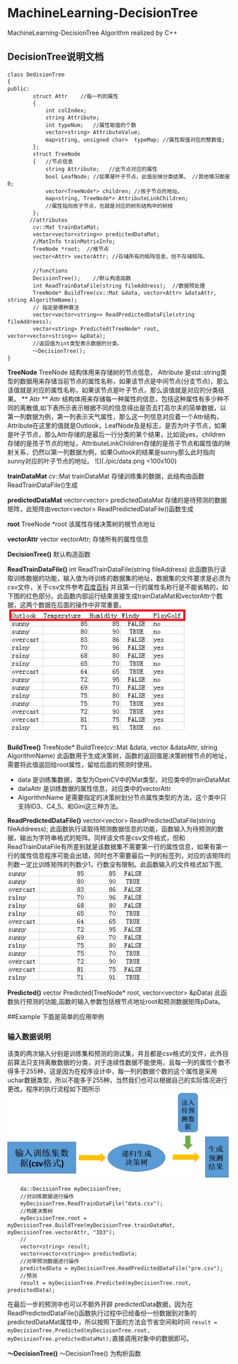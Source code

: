# MachineLearning-DecisionTree
MachineLearning-DecisionTree Algorithm realized by C++ 
## DecisionTree说明文档
```
class DedisionTree
{
public:
        struct Attr    //每一列的属性
        {
            int colIndex;
            string Attribute;
            int typeNum;   //属性取值的个数
            vector<string> AttributeValue;
            map<string, unsigned char>  typeMap; //属性取值对应的整数值;
        };
        struct TreeNode
        {   //节点信息
            string Attribute;   //此节点对应的属性
            bool LeafNode; //如果是叶子节点，此值反映分类结果。 //其他情况都是0;
            vector<TreeNode*> children; //孩子节点的地址。
            map<string, TreeNode*> AttributeLinkChildren;  
            //属性指向孩子节点，也就是对应的树形结构中的树枝
        };     
       //attributes
        cv::Mat trainDataMat;
        vector<vector<string>> predictedDataMat;
        //MatInfo trainMatrixInfo;
        TreeNode *root;  //根节点
        vector<Attr> vectorAttr; //存储所有的矩阵信息，但不存储矩阵。

        //functions
        DecisionTree();    //默认构造函数
        int ReadTrainDataFile(string fileAddress);  //数据预处理
        TreeNode* BuildTree(cv::Mat &data, vector<Attr> &dataAttr, string AlgorithmName); 
        // 指定是哪种算法
        vector<vector<string>> ReadPredictedDataFile(string fileAddreess);
        vector<string> Predicted(TreeNode* root, vector<vector<string>> &pData);  
        //返回值为int类型表示数据的分类。
        ～DecisionTree();
}
```
**TreeNode**
TreeNode 结构体用来存储树的节点信息， Attribute 是std::string类型的数据用来存储当前节点的属性名称，如果该节点是中间节点(分支节点)，那么该值就是对应的属性名称，如果该节点是叶子节点，那么该值就是对应的分类结果。
** Attr **
Attr 结构体用来存储每一种属性的信息，包括这种属性有多少种不同的离散值,如下表所示表示根据不同的信息得出是否去打高尔夫的简单数据，以第一列数据为例，第一列表示天气属性，那么这一列信息对应着一个Attr结构，Attribute在这里的值就是Outlook，LeafNode及是标志，是否为叶子节点，如果是叶子节点，那么Attr存储的是最后一行分类的某个结果，比如说yes，children存储的是孩子节点的地址，AttributeLinkChildren存储的是孩子节点和属性值的映射关系，仍然以第一列数据为例，如果Outlook的结果是sunny那么此时指向sunny对应的叶子节点的地址。
![](./pic/data.png =100x100)

**trainDataMat**
 cv::Mat trainDataMat 存储训练集的数据，此结构由函数ReadTrainDataFile()生成

**predictedDataMat**
vector<vector<string>> predictedDataMat 存储的是待预测的数据矩阵，此矩阵由vector<vector<string>> ReadPredictedDataFile()函数生成

**root**
TreeNode *root 该属性存储决策树的根节点地址

**vectorAttr**
vector<Attr> vectorAttr; 存储所有的属性信息

**DecisionTree()** 默认构造函数

**ReadTrainDataFile()**
int ReadTrainDataFile(string fileAddress) 
此函数执行读取训练数据的功能，输入值为待训练的数据集的地址，数据集的文件要求是必须为csv文件，关于csv文件参考[百度百科](https://baike.baidu.com/item/CSV/10739?fr=aladdin) 并且第一行的属性名称行是不能省略的，如下图的红色部分。此函数内部运行结束直接生成trainDataMat和vectorAttr个数据，这两个数据在后面的操作中非常重要。
![](./pic/trainData.png)

**BuildTree()**
TreeNode* BuildTree(cv::Mat &data, vector<Attr> &dataAttr, string AlgorithmName)
此函数用于生成决策树，函数的返回值是决策树根节点的地址，需要将此值返回给root属性，留给后面的预测时使用。
* data 是训练集数据，类型为OpenCV中的Mat类型，对应类中的trainDataMat
* dataAttr 是训练数据的属性信息，对应类中的vectorAttr
* AlgorithmName 是需要指定的决策树划分节点属性类型的方法，这个类中只支持ID3、C4_5、和Gini这三种方法。

**ReadPredictedDataFile()**
vector<vector<string>> ReadPredictedDataFile(string fileAddreess); 
此函数执行读取待预测数据信息的功能，函数输入为待预测的数据，输出为字符串格式的矩阵。同样该文件是csv文件格式，但和ReadTrainDataFile有所差别就是该数据集不需要第一行的属性信息，如果有第一行的属性信息程序可能会出错，同时也不需要最后一列的标签列，对应的该矩阵的列数一定比训练矩阵的列数少1，行数没有限制。此函数输入的文件格式如下图, 
![](./pic/predicted.png)

**Predicted()**
 vector<string> Predicted(TreeNode* root, vector<vector<string>> &pData)
 此函数执行预测的功能,函数的输入参数包括根节点地址root和预测数据矩阵pData。

 ##Example
 下面是简单的应用举例
 ### 输入数据说明
 该类的两次输入分别是训练集和预测的测试集，并且都是csv格式的文件，此外目前算法只支持离散数据的分类，对于连续性数据不能使用，且每一列的属性个数不得多于255种，这是因为在程序设计中，每一列的数据个数的这个属性是采用uchar数据类型，所以不能多于255种，当然我们也可以根据自己的实际情况进行更改。程序的执行流程如下图所示
 ![](./pic/流程.png)

```
    da::DecisionTree myDecisionTree; 
    //对训练数据进行操作
    myDecisionTree.ReadTrainDataFile("data.csv");  
    //构建决策树
    myDecisionTree.root = myDecisionTree.BuildTree(myDecisionTree.trainDataMat, myDecisionTree.vectorAttr, "ID3");
    //
    vector<string> result;
    vector<vector<string>> predictedData;
    //对带预测数据进行操作
    predictedData = myDecisionTree.ReadPredictedDataFile("pre.csv");
    //预测
    result = myDecisionTree.Predicted(myDecisionTree.root, predictedData);
```
在最后一步的预测中也可以不额外开辟 predictedData数据，因为在ReadPredictedDataFile()函数执行过程中已经备份一份数据到对象的predictedDataMat属性中，所以按照下面的方法会节省空间和时间
``result = myDecisionTree.Predicted(myDecisionTree.root, myDecisionTree.predictedDataMat);``直接调用对象中的数据即可。

**～DecisionTree()**
 ～DecisionTree() 为构析函数